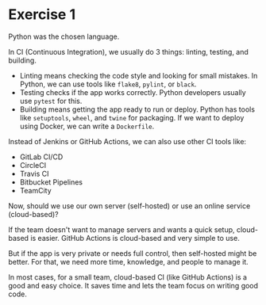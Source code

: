# Exercise 1

Python was the chosen language.

In CI (Continuous Integration), we usually do 3 things: linting, testing, and building.

- Linting means checking the code style and looking for small mistakes. In Python, we can use tools like `flake8`, `pylint`, or `black`.
- Testing checks if the app works correctly. Python developers usually use `pytest` for this.
- Building means getting the app ready to run or deploy. Python has tools like `setuptools`, `wheel`, and `twine` for packaging. If we want to deploy using Docker, we can write a `Dockerfile`.

Instead of Jenkins or GitHub Actions, we can also use other CI tools like:
- GitLab CI/CD
- CircleCI
- Travis CI
- Bitbucket Pipelines
- TeamCity

Now, should we use our own server (self-hosted) or use an online service (cloud-based)?

If the team doesn't want to manage servers and wants a quick setup, cloud-based is easier. GitHub Actions is cloud-based and very simple to use.

But if the app is very private or needs full control, then self-hosted might be better. For that, we need more time, knowledge, and people to manage it.

In most cases, for a small team, cloud-based CI (like GitHub Actions) is a good and easy choice. It saves time and lets the team focus on writing good code.
